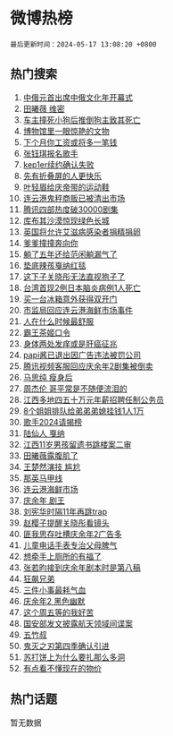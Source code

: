 # 微博热榜

`最后更新时间：2024-05-17 13:08:20 +0800`

## 热门搜索

1. [中俄元首出席中俄文化年开幕式](https://m.weibo.cn/search?containerid=100103type%3D1%26t%3D10%26q%3D%23%E4%B8%AD%E4%BF%84%E5%85%83%E9%A6%96%E5%87%BA%E5%B8%AD%E4%B8%AD%E4%BF%84%E6%96%87%E5%8C%96%E5%B9%B4%E5%BC%80%E5%B9%95%E5%BC%8F%23&stream_entry_id=51&isnewpage=1&extparam=seat%3D1%26pos%3D0%26q%3D%2523%25E4%25B8%25AD%25E4%25BF%2584%25E5%2585%2583%25E9%25A6%2596%25E5%2587%25BA%25E5%25B8%25AD%25E4%25B8%25AD%25E4%25BF%2584%25E6%2596%2587%25E5%258C%2596%25E5%25B9%25B4%25E5%25BC%2580%25E5%25B9%2595%25E5%25BC%258F%2523%26stream_entry_id%3D51%26c_type%3D51%26dgr%3D0%26filter_type%3Drealtimehot%26cate%3D10103%26display_time%3D1715922499%26pre_seqid%3D1715922499345020501172)
1. [田曦薇 维密](https://m.weibo.cn/search?containerid=100103type%3D1%26t%3D10%26q%3D%E7%94%B0%E6%9B%A6%E8%96%87+%E7%BB%B4%E5%AF%86&stream_entry_id=31&isnewpage=1&extparam=seat%3D1%26band_rank%3D1%26pos%3D0%26stream_entry_id%3D31%26lcate%3D5001%26flag%3D2%26q%3D%25E7%2594%25B0%25E6%259B%25A6%25E8%2596%2587%2520%25E7%25BB%25B4%25E5%25AF%2586%26filter_type%3Drealtimehot%26dgr%3D0%26c_type%3D31%26realpos%3D1%26cate%3D5001%26display_time%3D1715922499%26pre_seqid%3D1715922499345020501172)
1. [车主撞死小狗后推倒狗主致其死亡](https://m.weibo.cn/search?containerid=100103type%3D1%26t%3D10%26q%3D%23%E8%BD%A6%E4%B8%BB%E6%92%9E%E6%AD%BB%E5%B0%8F%E7%8B%97%E5%90%8E%E6%8E%A8%E5%80%92%E7%8B%97%E4%B8%BB%E8%87%B4%E5%85%B6%E6%AD%BB%E4%BA%A1%23&stream_entry_id=31&isnewpage=1&extparam=seat%3D1%26band_rank%3D2%26pos%3D1%26stream_entry_id%3D31%26lcate%3D5001%26flag%3D0%26q%3D%2523%25E8%25BD%25A6%25E4%25B8%25BB%25E6%2592%259E%25E6%25AD%25BB%25E5%25B0%258F%25E7%258B%2597%25E5%2590%258E%25E6%258E%25A8%25E5%2580%2592%25E7%258B%2597%25E4%25B8%25BB%25E8%2587%25B4%25E5%2585%25B6%25E6%25AD%25BB%25E4%25BA%25A1%2523%26filter_type%3Drealtimehot%26dgr%3D0%26c_type%3D31%26realpos%3D2%26cate%3D5001%26display_time%3D1715922499%26pre_seqid%3D1715922499345020501172)
1. [博物馆里一眼惊艳的文物](https://m.weibo.cn/search?containerid=100103type%3D1%26t%3D10%26q%3D%23%E5%8D%9A%E7%89%A9%E9%A6%86%E9%87%8C%E4%B8%80%E7%9C%BC%E6%83%8A%E8%89%B3%E7%9A%84%E6%96%87%E7%89%A9%23&stream_entry_id=31&isnewpage=1&extparam=seat%3D1%26band_rank%3D3%26pos%3D2%26stream_entry_id%3D31%26lcate%3D5001%26flag%3D0%26q%3D%2523%25E5%258D%259A%25E7%2589%25A9%25E9%25A6%2586%25E9%2587%258C%25E4%25B8%2580%25E7%259C%25BC%25E6%2583%258A%25E8%2589%25B3%25E7%259A%2584%25E6%2596%2587%25E7%2589%25A9%2523%26filter_type%3Drealtimehot%26dgr%3D0%26c_type%3D31%26realpos%3D3%26cate%3D5001%26display_time%3D1715922499%26pre_seqid%3D1715922499345020501172)
1. [下个月你工资或将多一笔钱](https://m.weibo.cn/search?containerid=100103type%3D1%26t%3D10%26q%3D%23%E4%B8%8B%E4%B8%AA%E6%9C%88%E4%BD%A0%E5%B7%A5%E8%B5%84%E6%88%96%E5%B0%86%E5%A4%9A%E4%B8%80%E7%AC%94%E9%92%B1%23&stream_entry_id=31&isnewpage=1&extparam=seat%3D1%26band_rank%3D4%26pos%3D3%26stream_entry_id%3D31%26lcate%3D5001%26flag%3D2%26q%3D%2523%25E4%25B8%258B%25E4%25B8%25AA%25E6%259C%2588%25E4%25BD%25A0%25E5%25B7%25A5%25E8%25B5%2584%25E6%2588%2596%25E5%25B0%2586%25E5%25A4%259A%25E4%25B8%2580%25E7%25AC%2594%25E9%2592%25B1%2523%26filter_type%3Drealtimehot%26dgr%3D0%26c_type%3D31%26realpos%3D4%26cate%3D5001%26display_time%3D1715922499%26pre_seqid%3D1715922499345020501172)
1. [张钰琪报名歌手](https://m.weibo.cn/search?containerid=100103type%3D1%26t%3D10%26q%3D%23%E5%BC%A0%E9%92%B0%E7%90%AA%E6%8A%A5%E5%90%8D%E6%AD%8C%E6%89%8B%23&stream_entry_id=31&isnewpage=1&extparam=seat%3D1%26band_rank%3D5%26pos%3D4%26stream_entry_id%3D31%26lcate%3D5001%26flag%3D1%26q%3D%2523%25E5%25BC%25A0%25E9%2592%25B0%25E7%2590%25AA%25E6%258A%25A5%25E5%2590%258D%25E6%25AD%258C%25E6%2589%258B%2523%26filter_type%3Drealtimehot%26dgr%3D0%26c_type%3D31%26realpos%3D5%26cate%3D5001%26display_time%3D1715922499%26pre_seqid%3D1715922499345020501172)
1. [kep1er续约确认失败](https://m.weibo.cn/search?containerid=100103type%3D1%26t%3D10%26q%3D%23kep1er%E7%BB%AD%E7%BA%A6%E7%A1%AE%E8%AE%A4%E5%A4%B1%E8%B4%A5%23&stream_entry_id=31&isnewpage=1&extparam=seat%3D1%26band_rank%3D6%26pos%3D5%26stream_entry_id%3D31%26lcate%3D5001%26flag%3D1%26q%3D%2523kep1er%25E7%25BB%25AD%25E7%25BA%25A6%25E7%25A1%25AE%25E8%25AE%25A4%25E5%25A4%25B1%25E8%25B4%25A5%2523%26filter_type%3Drealtimehot%26dgr%3D0%26c_type%3D31%26realpos%3D6%26cate%3D5001%26display_time%3D1715922499%26pre_seqid%3D1715922499345020501172)
1. [先有折叠屏的人更快乐](https://m.weibo.cn/search?containerid=100103type%3D1%26t%3D10%26q%3D%23%E5%85%88%E6%9C%89%E6%8A%98%E5%8F%A0%E5%B1%8F%E7%9A%84%E4%BA%BA%E6%9B%B4%E5%BF%AB%E4%B9%90%23&stream_entry_id=31&isnewpage=1&extparam=seat%3D1%26band_rank%3D7%26pos%3D6%26stream_entry_id%3D31%26is_ad_pos%3D1%26lcate%3D5001%26topic_ad%3D1%26q%3D%2523%25E5%2585%2588%25E6%259C%2589%25E6%258A%2598%25E5%258F%25A0%25E5%25B1%258F%25E7%259A%2584%25E4%25BA%25BA%25E6%259B%25B4%25E5%25BF%25AB%25E4%25B9%2590%2523%26filter_type%3Drealtimehot%26dgr%3D0%26c_type%3D31%26adid%3D236580%26cate%3D5001%26display_time%3D1715922499%26pre_seqid%3D1715922499345020501172)
1. [叶轻眉给庆帝带的运动鞋](https://m.weibo.cn/search?containerid=100103type%3D1%26t%3D10%26q%3D%E5%8F%B6%E8%BD%BB%E7%9C%89%E7%BB%99%E5%BA%86%E5%B8%9D%E5%B8%A6%E7%9A%84%E8%BF%90%E5%8A%A8%E9%9E%8B&stream_entry_id=31&isnewpage=1&extparam=seat%3D1%26band_rank%3D7%26pos%3D7%26stream_entry_id%3D31%26lcate%3D5001%26flag%3D2%26q%3D%25E5%258F%25B6%25E8%25BD%25BB%25E7%259C%2589%25E7%25BB%2599%25E5%25BA%2586%25E5%25B8%259D%25E5%25B8%25A6%25E7%259A%2584%25E8%25BF%2590%25E5%258A%25A8%25E9%259E%258B%26filter_type%3Drealtimehot%26dgr%3D0%26c_type%3D31%26realpos%3D7%26cate%3D5001%26display_time%3D1715922499%26pre_seqid%3D1715922499345020501172)
1. [连云港鬼秤商贩已被清出市场](https://m.weibo.cn/search?containerid=100103type%3D1%26t%3D10%26q%3D%23%E8%BF%9E%E4%BA%91%E6%B8%AF%E9%AC%BC%E7%A7%A4%E5%95%86%E8%B4%A9%E5%B7%B2%E8%A2%AB%E6%B8%85%E5%87%BA%E5%B8%82%E5%9C%BA%23&stream_entry_id=31&isnewpage=1&extparam=seat%3D1%26band_rank%3D8%26pos%3D8%26stream_entry_id%3D31%26lcate%3D5001%26flag%3D0%26q%3D%2523%25E8%25BF%259E%25E4%25BA%2591%25E6%25B8%25AF%25E9%25AC%25BC%25E7%25A7%25A4%25E5%2595%2586%25E8%25B4%25A9%25E5%25B7%25B2%25E8%25A2%25AB%25E6%25B8%2585%25E5%2587%25BA%25E5%25B8%2582%25E5%259C%25BA%2523%26filter_type%3Drealtimehot%26dgr%3D0%26c_type%3D31%26realpos%3D8%26cate%3D5001%26display_time%3D1715922499%26pre_seqid%3D1715922499345020501172)
1. [腾讯四部热度破30000剧集](https://m.weibo.cn/search?containerid=100103type%3D1%26t%3D10%26q%3D%23%E8%85%BE%E8%AE%AF%E5%9B%9B%E9%83%A8%E7%83%AD%E5%BA%A6%E7%A0%B430000%E5%89%A7%E9%9B%86%23&stream_entry_id=31&isnewpage=1&extparam=seat%3D1%26band_rank%3D9%26pos%3D9%26stream_entry_id%3D31%26lcate%3D5001%26flag%3D0%26q%3D%2523%25E8%2585%25BE%25E8%25AE%25AF%25E5%259B%259B%25E9%2583%25A8%25E7%2583%25AD%25E5%25BA%25A6%25E7%25A0%25B430000%25E5%2589%25A7%25E9%259B%2586%2523%26filter_type%3Drealtimehot%26dgr%3D0%26c_type%3D31%26realpos%3D9%26cate%3D5001%26display_time%3D1715922499%26pre_seqid%3D1715922499345020501172)
1. [库布其沙漠惊现绿色长城](https://m.weibo.cn/search?containerid=100103type%3D1%26t%3D10%26q%3D%23%E5%BA%93%E5%B8%83%E5%85%B6%E6%B2%99%E6%BC%A0%E6%83%8A%E7%8E%B0%E7%BB%BF%E8%89%B2%E9%95%BF%E5%9F%8E%23&stream_entry_id=31&isnewpage=1&extparam=seat%3D1%26band_rank%3D10%26pos%3D10%26stream_entry_id%3D31%26lcate%3D5001%26flag%3D32768%26q%3D%2523%25E5%25BA%2593%25E5%25B8%2583%25E5%2585%25B6%25E6%25B2%2599%25E6%25BC%25A0%25E6%2583%258A%25E7%258E%25B0%25E7%25BB%25BF%25E8%2589%25B2%25E9%2595%25BF%25E5%259F%258E%2523%26filter_type%3Drealtimehot%26dgr%3D0%26c_type%3D31%26realpos%3D10%26cate%3D5001%26display_time%3D1715922499%26pre_seqid%3D1715922499345020501172)
1. [英国将允许艾滋病感染者捐精捐卵](https://m.weibo.cn/search?containerid=100103type%3D1%26t%3D10%26q%3D%23%E8%8B%B1%E5%9B%BD%E5%B0%86%E5%85%81%E8%AE%B8%E8%89%BE%E6%BB%8B%E7%97%85%E6%84%9F%E6%9F%93%E8%80%85%E6%8D%90%E7%B2%BE%E6%8D%90%E5%8D%B5%23&stream_entry_id=31&isnewpage=1&extparam=seat%3D1%26band_rank%3D11%26pos%3D11%26stream_entry_id%3D31%26lcate%3D5001%26flag%3D2%26q%3D%2523%25E8%258B%25B1%25E5%259B%25BD%25E5%25B0%2586%25E5%2585%2581%25E8%25AE%25B8%25E8%2589%25BE%25E6%25BB%258B%25E7%2597%2585%25E6%2584%259F%25E6%259F%2593%25E8%2580%2585%25E6%258D%2590%25E7%25B2%25BE%25E6%258D%2590%25E5%258D%25B5%2523%26filter_type%3Drealtimehot%26dgr%3D0%26c_type%3D31%26realpos%3D11%26cate%3D5001%26display_time%3D1715922499%26pre_seqid%3D1715922499345020501172)
1. [爹爹撞撞奔向你](https://m.weibo.cn/search?containerid=100103type%3D1%26t%3D10%26q%3D%E7%88%B9%E7%88%B9%E6%92%9E%E6%92%9E%E5%A5%94%E5%90%91%E4%BD%A0&stream_entry_id=31&isnewpage=1&extparam=seat%3D1%26band_rank%3D12%26pos%3D12%26stream_entry_id%3D31%26lcate%3D5001%26flag%3D0%26q%3D%25E7%2588%25B9%25E7%2588%25B9%25E6%2592%259E%25E6%2592%259E%25E5%25A5%2594%25E5%2590%2591%25E4%25BD%25A0%26filter_type%3Drealtimehot%26dgr%3D0%26c_type%3D31%26realpos%3D12%26cate%3D5001%26display_time%3D1715922499%26pre_seqid%3D1715922499345020501172)
1. [躺了五年还给范闲躺漏气了](https://m.weibo.cn/search?containerid=100103type%3D1%26t%3D10%26q%3D%E8%BA%BA%E4%BA%86%E4%BA%94%E5%B9%B4%E8%BF%98%E7%BB%99%E8%8C%83%E9%97%B2%E8%BA%BA%E6%BC%8F%E6%B0%94%E4%BA%86&stream_entry_id=31&isnewpage=1&extparam=seat%3D1%26band_rank%3D13%26pos%3D13%26stream_entry_id%3D31%26lcate%3D5001%26flag%3D1%26q%3D%25E8%25BA%25BA%25E4%25BA%2586%25E4%25BA%2594%25E5%25B9%25B4%25E8%25BF%2598%25E7%25BB%2599%25E8%258C%2583%25E9%2597%25B2%25E8%25BA%25BA%25E6%25BC%258F%25E6%25B0%2594%25E4%25BA%2586%26filter_type%3Drealtimehot%26dgr%3D0%26c_type%3D31%26realpos%3D13%26cate%3D5001%26display_time%3D1715922499%26pre_seqid%3D1715922499345020501172)
1. [垫底辣孩戛纳红毯](https://m.weibo.cn/search?containerid=100103type%3D1%26t%3D10%26q%3D%23%E5%9E%AB%E5%BA%95%E8%BE%A3%E5%AD%A9%E6%88%9B%E7%BA%B3%E7%BA%A2%E6%AF%AF%23&stream_entry_id=31&isnewpage=1&extparam=seat%3D1%26band_rank%3D14%26pos%3D14%26stream_entry_id%3D31%26lcate%3D5001%26flag%3D0%26q%3D%2523%25E5%259E%25AB%25E5%25BA%2595%25E8%25BE%25A3%25E5%25AD%25A9%25E6%2588%259B%25E7%25BA%25B3%25E7%25BA%25A2%25E6%25AF%25AF%2523%26filter_type%3Drealtimehot%26dgr%3D0%26c_type%3D31%26realpos%3D14%26cate%3D5001%26display_time%3D1715922499%26pre_seqid%3D1715922499345020501172)
1. [这下子关晓彤无法直视狍子了](https://m.weibo.cn/search?containerid=100103type%3D1%26t%3D10%26q%3D%23%E8%BF%99%E4%B8%8B%E5%AD%90%E5%85%B3%E6%99%93%E5%BD%A4%E6%97%A0%E6%B3%95%E7%9B%B4%E8%A7%86%E7%8B%8D%E5%AD%90%E4%BA%86%23&stream_entry_id=31&isnewpage=1&extparam=seat%3D1%26band_rank%3D15%26pos%3D15%26stream_entry_id%3D31%26lcate%3D5001%26flag%3D1%26q%3D%2523%25E8%25BF%2599%25E4%25B8%258B%25E5%25AD%2590%25E5%2585%25B3%25E6%2599%2593%25E5%25BD%25A4%25E6%2597%25A0%25E6%25B3%2595%25E7%259B%25B4%25E8%25A7%2586%25E7%258B%258D%25E5%25AD%2590%25E4%25BA%2586%2523%26filter_type%3Drealtimehot%26dgr%3D0%26c_type%3D31%26realpos%3D15%26cate%3D5001%26display_time%3D1715922499%26pre_seqid%3D1715922499345020501172)
1. [台湾首现2例日本脑炎病例1人死亡](https://m.weibo.cn/search?containerid=100103type%3D1%26t%3D10%26q%3D%23%E5%8F%B0%E6%B9%BE%E9%A6%96%E7%8E%B02%E4%BE%8B%E6%97%A5%E6%9C%AC%E8%84%91%E7%82%8E%E7%97%85%E4%BE%8B1%E4%BA%BA%E6%AD%BB%E4%BA%A1%23&stream_entry_id=31&isnewpage=1&extparam=seat%3D1%26band_rank%3D16%26pos%3D16%26stream_entry_id%3D31%26lcate%3D5001%26flag%3D2%26q%3D%2523%25E5%258F%25B0%25E6%25B9%25BE%25E9%25A6%2596%25E7%258E%25B02%25E4%25BE%258B%25E6%2597%25A5%25E6%259C%25AC%25E8%2584%2591%25E7%2582%258E%25E7%2597%2585%25E4%25BE%258B1%25E4%25BA%25BA%25E6%25AD%25BB%25E4%25BA%25A1%2523%26filter_type%3Drealtimehot%26dgr%3D0%26c_type%3D31%26realpos%3D16%26cate%3D5001%26display_time%3D1715922499%26pre_seqid%3D1715922499345020501172)
1. [买一台冰箱意外获得双开门](https://m.weibo.cn/search?containerid=100103type%3D1%26t%3D10%26q%3D%23%E4%B9%B0%E4%B8%80%E5%8F%B0%E5%86%B0%E7%AE%B1%E6%84%8F%E5%A4%96%E8%8E%B7%E5%BE%97%E5%8F%8C%E5%BC%80%E9%97%A8%23&stream_entry_id=31&isnewpage=1&extparam=seat%3D1%26band_rank%3D17%26pos%3D17%26stream_entry_id%3D31%26lcate%3D5001%26flag%3D1%26q%3D%2523%25E4%25B9%25B0%25E4%25B8%2580%25E5%258F%25B0%25E5%2586%25B0%25E7%25AE%25B1%25E6%2584%258F%25E5%25A4%2596%25E8%258E%25B7%25E5%25BE%2597%25E5%258F%258C%25E5%25BC%2580%25E9%2597%25A8%2523%26filter_type%3Drealtimehot%26dgr%3D0%26c_type%3D31%26realpos%3D17%26cate%3D5001%26display_time%3D1715922499%26pre_seqid%3D1715922499345020501172)
1. [市监局回应连云港海鲜市场事件](https://m.weibo.cn/search?containerid=100103type%3D1%26t%3D10%26q%3D%23%E5%B8%82%E7%9B%91%E5%B1%80%E5%9B%9E%E5%BA%94%E8%BF%9E%E4%BA%91%E6%B8%AF%E6%B5%B7%E9%B2%9C%E5%B8%82%E5%9C%BA%E4%BA%8B%E4%BB%B6%23&stream_entry_id=31&isnewpage=1&extparam=seat%3D1%26band_rank%3D18%26pos%3D18%26stream_entry_id%3D31%26lcate%3D5001%26flag%3D0%26q%3D%2523%25E5%25B8%2582%25E7%259B%2591%25E5%25B1%2580%25E5%259B%259E%25E5%25BA%2594%25E8%25BF%259E%25E4%25BA%2591%25E6%25B8%25AF%25E6%25B5%25B7%25E9%25B2%259C%25E5%25B8%2582%25E5%259C%25BA%25E4%25BA%258B%25E4%25BB%25B6%2523%26filter_type%3Drealtimehot%26dgr%3D0%26c_type%3D31%26realpos%3D18%26cate%3D5001%26display_time%3D1715922499%26pre_seqid%3D1715922499345020501172)
1. [人在什么时候最舒服](https://m.weibo.cn/search?containerid=100103type%3D1%26t%3D10%26q%3D%E4%BA%BA%E5%9C%A8%E4%BB%80%E4%B9%88%E6%97%B6%E5%80%99%E6%9C%80%E8%88%92%E6%9C%8D&stream_entry_id=31&isnewpage=1&extparam=seat%3D1%26band_rank%3D19%26pos%3D19%26stream_entry_id%3D31%26lcate%3D5001%26flag%3D0%26q%3D%25E4%25BA%25BA%25E5%259C%25A8%25E4%25BB%2580%25E4%25B9%2588%25E6%2597%25B6%25E5%2580%2599%25E6%259C%2580%25E8%2588%2592%25E6%259C%258D%26filter_type%3Drealtimehot%26dgr%3D0%26c_type%3D31%26realpos%3D19%26cate%3D5001%26display_time%3D1715922499%26pre_seqid%3D1715922499345020501172)
1. [霸王茶姬口令](https://m.weibo.cn/search?containerid=100103type%3D1%26t%3D10%26q%3D%E9%9C%B8%E7%8E%8B%E8%8C%B6%E5%A7%AC%E5%8F%A3%E4%BB%A4&stream_entry_id=31&isnewpage=1&extparam=seat%3D1%26band_rank%3D20%26pos%3D20%26stream_entry_id%3D31%26lcate%3D5001%26flag%3D0%26q%3D%25E9%259C%25B8%25E7%258E%258B%25E8%258C%25B6%25E5%25A7%25AC%25E5%258F%25A3%25E4%25BB%25A4%26filter_type%3Drealtimehot%26dgr%3D0%26c_type%3D31%26realpos%3D20%26cate%3D5001%26display_time%3D1715922499%26pre_seqid%3D1715922499345020501172)
1. [身体两处发痒或是肝癌征兆](https://m.weibo.cn/search?containerid=100103type%3D1%26t%3D10%26q%3D%23%E8%BA%AB%E4%BD%93%E4%B8%A4%E5%A4%84%E5%8F%91%E7%97%92%E6%88%96%E6%98%AF%E8%82%9D%E7%99%8C%E5%BE%81%E5%85%86%23&stream_entry_id=31&isnewpage=1&extparam=seat%3D1%26band_rank%3D21%26pos%3D21%26stream_entry_id%3D31%26lcate%3D5001%26flag%3D1%26q%3D%2523%25E8%25BA%25AB%25E4%25BD%2593%25E4%25B8%25A4%25E5%25A4%2584%25E5%258F%2591%25E7%2597%2592%25E6%2588%2596%25E6%2598%25AF%25E8%2582%259D%25E7%2599%258C%25E5%25BE%2581%25E5%2585%2586%2523%26filter_type%3Drealtimehot%26dgr%3D0%26c_type%3D31%26realpos%3D21%26cate%3D5001%26display_time%3D1715922499%26pre_seqid%3D1715922499345020501172)
1. [papi酱已退出因广告违法被罚公司](https://m.weibo.cn/search?containerid=100103type%3D1%26t%3D10%26q%3D%23papi%E9%85%B1%E5%B7%B2%E9%80%80%E5%87%BA%E5%9B%A0%E5%B9%BF%E5%91%8A%E8%BF%9D%E6%B3%95%E8%A2%AB%E7%BD%9A%E5%85%AC%E5%8F%B8%23&stream_entry_id=31&isnewpage=1&extparam=seat%3D1%26band_rank%3D22%26pos%3D22%26stream_entry_id%3D31%26lcate%3D5001%26flag%3D1%26q%3D%2523papi%25E9%2585%25B1%25E5%25B7%25B2%25E9%2580%2580%25E5%2587%25BA%25E5%259B%25A0%25E5%25B9%25BF%25E5%2591%258A%25E8%25BF%259D%25E6%25B3%2595%25E8%25A2%25AB%25E7%25BD%259A%25E5%2585%25AC%25E5%258F%25B8%2523%26filter_type%3Drealtimehot%26dgr%3D0%26c_type%3D31%26realpos%3D22%26cate%3D5001%26display_time%3D1715922499%26pre_seqid%3D1715922499345020501172)
1. [腾讯视频客服回应庆余年2剧集被倒卖](https://m.weibo.cn/search?containerid=100103type%3D1%26t%3D10%26q%3D%23%E8%85%BE%E8%AE%AF%E8%A7%86%E9%A2%91%E5%AE%A2%E6%9C%8D%E5%9B%9E%E5%BA%94%E5%BA%86%E4%BD%99%E5%B9%B42%E5%89%A7%E9%9B%86%E8%A2%AB%E5%80%92%E5%8D%96%23&stream_entry_id=31&isnewpage=1&extparam=seat%3D1%26band_rank%3D23%26pos%3D23%26stream_entry_id%3D31%26lcate%3D5001%26flag%3D1%26q%3D%2523%25E8%2585%25BE%25E8%25AE%25AF%25E8%25A7%2586%25E9%25A2%2591%25E5%25AE%25A2%25E6%259C%258D%25E5%259B%259E%25E5%25BA%2594%25E5%25BA%2586%25E4%25BD%2599%25E5%25B9%25B42%25E5%2589%25A7%25E9%259B%2586%25E8%25A2%25AB%25E5%2580%2592%25E5%258D%2596%2523%26filter_type%3Drealtimehot%26dgr%3D0%26c_type%3D31%26realpos%3D23%26cate%3D5001%26display_time%3D1715922499%26pre_seqid%3D1715922499345020501172)
1. [马思纯 瘦身后](https://m.weibo.cn/search?containerid=100103type%3D1%26t%3D10%26q%3D%E9%A9%AC%E6%80%9D%E7%BA%AF+%E7%98%A6%E8%BA%AB%E5%90%8E&stream_entry_id=31&isnewpage=1&extparam=seat%3D1%26band_rank%3D24%26pos%3D24%26stream_entry_id%3D31%26lcate%3D5001%26flag%3D1%26q%3D%25E9%25A9%25AC%25E6%2580%259D%25E7%25BA%25AF%2520%25E7%2598%25A6%25E8%25BA%25AB%25E5%2590%258E%26filter_type%3Drealtimehot%26dgr%3D0%26c_type%3D31%26realpos%3D24%26cate%3D5001%26display_time%3D1715922499%26pre_seqid%3D1715922499345020501172)
1. [周杰伦 哥平常是不随便流泪的](https://m.weibo.cn/search?containerid=100103type%3D1%26t%3D10%26q%3D%E5%91%A8%E6%9D%B0%E4%BC%A6+%E5%93%A5%E5%B9%B3%E5%B8%B8%E6%98%AF%E4%B8%8D%E9%9A%8F%E4%BE%BF%E6%B5%81%E6%B3%AA%E7%9A%84&stream_entry_id=31&isnewpage=1&extparam=seat%3D1%26band_rank%3D25%26pos%3D25%26stream_entry_id%3D31%26lcate%3D5001%26flag%3D0%26q%3D%25E5%2591%25A8%25E6%259D%25B0%25E4%25BC%25A6%2520%25E5%2593%25A5%25E5%25B9%25B3%25E5%25B8%25B8%25E6%2598%25AF%25E4%25B8%258D%25E9%259A%258F%25E4%25BE%25BF%25E6%25B5%2581%25E6%25B3%25AA%25E7%259A%2584%26filter_type%3Drealtimehot%26dgr%3D0%26c_type%3D31%26realpos%3D25%26cate%3D5001%26display_time%3D1715922499%26pre_seqid%3D1715922499345020501172)
1. [江西多地四五十万元年薪招聘任制公务员](https://m.weibo.cn/search?containerid=100103type%3D1%26t%3D10%26q%3D%23%E6%B1%9F%E8%A5%BF%E5%A4%9A%E5%9C%B0%E5%9B%9B%E4%BA%94%E5%8D%81%E4%B8%87%E5%85%83%E5%B9%B4%E8%96%AA%E6%8B%9B%E8%81%98%E4%BB%BB%E5%88%B6%E5%85%AC%E5%8A%A1%E5%91%98%23&stream_entry_id=31&isnewpage=1&extparam=seat%3D1%26band_rank%3D26%26pos%3D26%26stream_entry_id%3D31%26lcate%3D5001%26flag%3D1%26q%3D%2523%25E6%25B1%259F%25E8%25A5%25BF%25E5%25A4%259A%25E5%259C%25B0%25E5%259B%259B%25E4%25BA%2594%25E5%258D%2581%25E4%25B8%2587%25E5%2585%2583%25E5%25B9%25B4%25E8%2596%25AA%25E6%258B%259B%25E8%2581%2598%25E4%25BB%25BB%25E5%2588%25B6%25E5%2585%25AC%25E5%258A%25A1%25E5%2591%2598%2523%26filter_type%3Drealtimehot%26dgr%3D0%26c_type%3D31%26realpos%3D26%26cate%3D5001%26display_time%3D1715922499%26pre_seqid%3D1715922499345020501172)
1. [8个姐姐排队给弟弟弟媳挂钱1人1万](https://m.weibo.cn/search?containerid=100103type%3D1%26t%3D10%26q%3D%238%E4%B8%AA%E5%A7%90%E5%A7%90%E6%8E%92%E9%98%9F%E7%BB%99%E5%BC%9F%E5%BC%9F%E5%BC%9F%E5%AA%B3%E6%8C%82%E9%92%B11%E4%BA%BA1%E4%B8%87%23&stream_entry_id=31&isnewpage=1&extparam=seat%3D1%26band_rank%3D27%26pos%3D27%26stream_entry_id%3D31%26lcate%3D5001%26flag%3D1%26q%3D%25238%25E4%25B8%25AA%25E5%25A7%2590%25E5%25A7%2590%25E6%258E%2592%25E9%2598%259F%25E7%25BB%2599%25E5%25BC%259F%25E5%25BC%259F%25E5%25BC%259F%25E5%25AA%25B3%25E6%258C%2582%25E9%2592%25B11%25E4%25BA%25BA1%25E4%25B8%2587%2523%26filter_type%3Drealtimehot%26dgr%3D0%26c_type%3D31%26realpos%3D27%26cate%3D5001%26display_time%3D1715922499%26pre_seqid%3D1715922499345020501172)
1. [歌手2024请揭榜](https://m.weibo.cn/search?containerid=100103type%3D1%26t%3D10%26q%3D%E6%AD%8C%E6%89%8B2024%E8%AF%B7%E6%8F%AD%E6%A6%9C&stream_entry_id=31&isnewpage=1&extparam=seat%3D1%26band_rank%3D28%26pos%3D28%26stream_entry_id%3D31%26lcate%3D5001%26flag%3D1%26q%3D%25E6%25AD%258C%25E6%2589%258B2024%25E8%25AF%25B7%25E6%258F%25AD%25E6%25A6%259C%26filter_type%3Drealtimehot%26dgr%3D0%26c_type%3D31%26realpos%3D28%26cate%3D5001%26display_time%3D1715922499%26pre_seqid%3D1715922499345020501172)
1. [陆仙人 戛纳](https://m.weibo.cn/search?containerid=100103type%3D1%26t%3D10%26q%3D%E9%99%86%E4%BB%99%E4%BA%BA+%E6%88%9B%E7%BA%B3&stream_entry_id=31&isnewpage=1&extparam=seat%3D1%26band_rank%3D29%26pos%3D29%26stream_entry_id%3D31%26lcate%3D5001%26flag%3D0%26q%3D%25E9%2599%2586%25E4%25BB%2599%25E4%25BA%25BA%2520%25E6%2588%259B%25E7%25BA%25B3%26filter_type%3Drealtimehot%26dgr%3D0%26c_type%3D31%26realpos%3D29%26cate%3D5001%26display_time%3D1715922499%26pre_seqid%3D1715922499345020501172)
1. [江西11岁男孩留遗书跳楼案二审](https://m.weibo.cn/search?containerid=100103type%3D1%26t%3D10%26q%3D%23%E6%B1%9F%E8%A5%BF11%E5%B2%81%E7%94%B7%E5%AD%A9%E7%95%99%E9%81%97%E4%B9%A6%E8%B7%B3%E6%A5%BC%E6%A1%88%E4%BA%8C%E5%AE%A1%23&stream_entry_id=31&isnewpage=1&extparam=seat%3D1%26band_rank%3D30%26pos%3D30%26stream_entry_id%3D31%26lcate%3D5001%26flag%3D0%26q%3D%2523%25E6%25B1%259F%25E8%25A5%25BF11%25E5%25B2%2581%25E7%2594%25B7%25E5%25AD%25A9%25E7%2595%2599%25E9%2581%2597%25E4%25B9%25A6%25E8%25B7%25B3%25E6%25A5%25BC%25E6%25A1%2588%25E4%25BA%258C%25E5%25AE%25A1%2523%26filter_type%3Drealtimehot%26dgr%3D0%26c_type%3D31%26realpos%3D30%26cate%3D5001%26display_time%3D1715922499%26pre_seqid%3D1715922499345020501172)
1. [田曦薇露腹肌了](https://m.weibo.cn/search?containerid=100103type%3D1%26t%3D10%26q%3D%23%E7%94%B0%E6%9B%A6%E8%96%87%E9%9C%B2%E8%85%B9%E8%82%8C%E4%BA%86%23&stream_entry_id=31&isnewpage=1&extparam=seat%3D1%26band_rank%3D31%26pos%3D31%26stream_entry_id%3D31%26lcate%3D5001%26flag%3D0%26q%3D%2523%25E7%2594%25B0%25E6%259B%25A6%25E8%2596%2587%25E9%259C%25B2%25E8%2585%25B9%25E8%2582%258C%25E4%25BA%2586%2523%26filter_type%3Drealtimehot%26dgr%3D0%26c_type%3D31%26adid%3D236411%26realpos%3D31%26cate%3D5001%26display_time%3D1715922499%26pre_seqid%3D1715922499345020501172)
1. [王楚然演技 尴尬](https://m.weibo.cn/search?containerid=100103type%3D1%26t%3D10%26q%3D%E7%8E%8B%E6%A5%9A%E7%84%B6%E6%BC%94%E6%8A%80+%E5%B0%B4%E5%B0%AC&stream_entry_id=31&isnewpage=1&extparam=seat%3D1%26band_rank%3D32%26pos%3D32%26stream_entry_id%3D31%26lcate%3D5001%26flag%3D0%26q%3D%25E7%258E%258B%25E6%25A5%259A%25E7%2584%25B6%25E6%25BC%2594%25E6%258A%2580%2520%25E5%25B0%25B4%25E5%25B0%25AC%26filter_type%3Drealtimehot%26dgr%3D0%26c_type%3D31%26realpos%3D32%26cate%3D5001%26display_time%3D1715922499%26pre_seqid%3D1715922499345020501172)
1. [那英马甲线](https://m.weibo.cn/search?containerid=100103type%3D1%26t%3D10%26q%3D%E9%82%A3%E8%8B%B1%E9%A9%AC%E7%94%B2%E7%BA%BF&stream_entry_id=31&isnewpage=1&extparam=seat%3D1%26band_rank%3D33%26pos%3D33%26stream_entry_id%3D31%26lcate%3D5001%26flag%3D1%26q%3D%25E9%2582%25A3%25E8%258B%25B1%25E9%25A9%25AC%25E7%2594%25B2%25E7%25BA%25BF%26filter_type%3Drealtimehot%26dgr%3D0%26c_type%3D31%26realpos%3D33%26cate%3D5001%26display_time%3D1715922499%26pre_seqid%3D1715922499345020501172)
1. [连云港海鲜市场](https://m.weibo.cn/search?containerid=100103type%3D1%26t%3D10%26q%3D%23%E8%BF%9E%E4%BA%91%E6%B8%AF%E6%B5%B7%E9%B2%9C%E5%B8%82%E5%9C%BA%23&stream_entry_id=31&isnewpage=1&extparam=seat%3D1%26band_rank%3D34%26pos%3D34%26stream_entry_id%3D31%26lcate%3D5001%26flag%3D0%26q%3D%2523%25E8%25BF%259E%25E4%25BA%2591%25E6%25B8%25AF%25E6%25B5%25B7%25E9%25B2%259C%25E5%25B8%2582%25E5%259C%25BA%2523%26filter_type%3Drealtimehot%26dgr%3D0%26c_type%3D31%26realpos%3D34%26cate%3D5001%26display_time%3D1715922499%26pre_seqid%3D1715922499345020501172)
1. [庆余年 剧王](https://m.weibo.cn/search?containerid=100103type%3D1%26t%3D10%26q%3D%E5%BA%86%E4%BD%99%E5%B9%B4+%E5%89%A7%E7%8E%8B&stream_entry_id=31&isnewpage=1&extparam=seat%3D1%26band_rank%3D35%26pos%3D35%26stream_entry_id%3D31%26lcate%3D5001%26flag%3D0%26q%3D%25E5%25BA%2586%25E4%25BD%2599%25E5%25B9%25B4%2520%25E5%2589%25A7%25E7%258E%258B%26filter_type%3Drealtimehot%26dgr%3D0%26c_type%3D31%26realpos%3D35%26cate%3D5001%26display_time%3D1715922499%26pre_seqid%3D1715922499345020501172)
1. [刘宪华时隔11年再跳trap](https://m.weibo.cn/search?containerid=100103type%3D1%26t%3D10%26q%3D%23%E5%88%98%E5%AE%AA%E5%8D%8E%E6%97%B6%E9%9A%9411%E5%B9%B4%E5%86%8D%E8%B7%B3trap%23&stream_entry_id=31&isnewpage=1&extparam=seat%3D1%26band_rank%3D36%26pos%3D36%26stream_entry_id%3D31%26lcate%3D5001%26flag%3D1%26q%3D%2523%25E5%2588%2598%25E5%25AE%25AA%25E5%258D%258E%25E6%2597%25B6%25E9%259A%259411%25E5%25B9%25B4%25E5%2586%258D%25E8%25B7%25B3trap%2523%26filter_type%3Drealtimehot%26dgr%3D0%26c_type%3D31%26realpos%3D36%26cate%3D5001%26display_time%3D1715922499%26pre_seqid%3D1715922499345020501172)
1. [赵樱子提醒关晓彤看镜头](https://m.weibo.cn/search?containerid=100103type%3D1%26t%3D10%26q%3D%23%E8%B5%B5%E6%A8%B1%E5%AD%90%E6%8F%90%E9%86%92%E5%85%B3%E6%99%93%E5%BD%A4%E7%9C%8B%E9%95%9C%E5%A4%B4%23&stream_entry_id=31&isnewpage=1&extparam=seat%3D1%26band_rank%3D37%26pos%3D37%26stream_entry_id%3D31%26lcate%3D5001%26flag%3D0%26q%3D%2523%25E8%25B5%25B5%25E6%25A8%25B1%25E5%25AD%2590%25E6%258F%2590%25E9%2586%2592%25E5%2585%25B3%25E6%2599%2593%25E5%25BD%25A4%25E7%259C%258B%25E9%2595%259C%25E5%25A4%25B4%2523%26filter_type%3Drealtimehot%26dgr%3D0%26c_type%3D31%26realpos%3D37%26cate%3D5001%26display_time%3D1715922499%26pre_seqid%3D1715922499345020501172)
1. [匪我思存吐槽庆余年2广告多](https://m.weibo.cn/search?containerid=100103type%3D1%26t%3D10%26q%3D%23%E5%8C%AA%E6%88%91%E6%80%9D%E5%AD%98%E5%90%90%E6%A7%BD%E5%BA%86%E4%BD%99%E5%B9%B42%E5%B9%BF%E5%91%8A%E5%A4%9A%23&stream_entry_id=31&isnewpage=1&extparam=seat%3D1%26band_rank%3D38%26pos%3D38%26stream_entry_id%3D31%26lcate%3D5001%26flag%3D0%26q%3D%2523%25E5%258C%25AA%25E6%2588%2591%25E6%2580%259D%25E5%25AD%2598%25E5%2590%2590%25E6%25A7%25BD%25E5%25BA%2586%25E4%25BD%2599%25E5%25B9%25B42%25E5%25B9%25BF%25E5%2591%258A%25E5%25A4%259A%2523%26filter_type%3Drealtimehot%26dgr%3D0%26c_type%3D31%26realpos%3D38%26cate%3D5001%26display_time%3D1715922499%26pre_seqid%3D1715922499345020501172)
1. [儿童电话手表专治父母脾气](https://m.weibo.cn/search?containerid=100103type%3D1%26t%3D10%26q%3D%23%E5%84%BF%E7%AB%A5%E7%94%B5%E8%AF%9D%E6%89%8B%E8%A1%A8%E4%B8%93%E6%B2%BB%E7%88%B6%E6%AF%8D%E8%84%BE%E6%B0%94%23&stream_entry_id=31&isnewpage=1&extparam=seat%3D1%26band_rank%3D39%26pos%3D39%26stream_entry_id%3D31%26lcate%3D5001%26flag%3D1%26q%3D%2523%25E5%2584%25BF%25E7%25AB%25A5%25E7%2594%25B5%25E8%25AF%259D%25E6%2589%258B%25E8%25A1%25A8%25E4%25B8%2593%25E6%25B2%25BB%25E7%2588%25B6%25E6%25AF%258D%25E8%2584%25BE%25E6%25B0%2594%2523%26filter_type%3Drealtimehot%26dgr%3D0%26c_type%3D31%26realpos%3D39%26cate%3D5001%26display_time%3D1715922499%26pre_seqid%3D1715922499345020501172)
1. [想牵手上厕所的有福了](https://m.weibo.cn/search?containerid=100103type%3D1%26t%3D10%26q%3D%23%E6%83%B3%E7%89%B5%E6%89%8B%E4%B8%8A%E5%8E%95%E6%89%80%E7%9A%84%E6%9C%89%E7%A6%8F%E4%BA%86%23&stream_entry_id=31&isnewpage=1&extparam=seat%3D1%26band_rank%3D40%26pos%3D40%26stream_entry_id%3D31%26lcate%3D5001%26flag%3D1%26q%3D%2523%25E6%2583%25B3%25E7%2589%25B5%25E6%2589%258B%25E4%25B8%258A%25E5%258E%2595%25E6%2589%2580%25E7%259A%2584%25E6%259C%2589%25E7%25A6%258F%25E4%25BA%2586%2523%26filter_type%3Drealtimehot%26dgr%3D0%26c_type%3D31%26realpos%3D40%26cate%3D5001%26display_time%3D1715922499%26pre_seqid%3D1715922499345020501172)
1. [张若昀接到庆余年剧本时是第八稿](https://m.weibo.cn/search?containerid=100103type%3D1%26t%3D10%26q%3D%23%E5%BC%A0%E8%8B%A5%E6%98%80%E6%8E%A5%E5%88%B0%E5%BA%86%E4%BD%99%E5%B9%B4%E5%89%A7%E6%9C%AC%E6%97%B6%E6%98%AF%E7%AC%AC%E5%85%AB%E7%A8%BF%23&stream_entry_id=31&isnewpage=1&extparam=seat%3D1%26band_rank%3D41%26pos%3D41%26stream_entry_id%3D31%26lcate%3D5001%26flag%3D1%26q%3D%2523%25E5%25BC%25A0%25E8%258B%25A5%25E6%2598%2580%25E6%258E%25A5%25E5%2588%25B0%25E5%25BA%2586%25E4%25BD%2599%25E5%25B9%25B4%25E5%2589%25A7%25E6%259C%25AC%25E6%2597%25B6%25E6%2598%25AF%25E7%25AC%25AC%25E5%2585%25AB%25E7%25A8%25BF%2523%26filter_type%3Drealtimehot%26dgr%3D0%26c_type%3D31%26realpos%3D41%26cate%3D5001%26display_time%3D1715922499%26pre_seqid%3D1715922499345020501172)
1. [狂飙兄弟](https://m.weibo.cn/search?containerid=100103type%3D1%26t%3D10%26q%3D%23%E7%8B%82%E9%A3%99%E5%85%84%E5%BC%9F%23&stream_entry_id=31&isnewpage=1&extparam=seat%3D1%26band_rank%3D42%26pos%3D42%26stream_entry_id%3D31%26lcate%3D5001%26flag%3D0%26q%3D%2523%25E7%258B%2582%25E9%25A3%2599%25E5%2585%2584%25E5%25BC%259F%2523%26filter_type%3Drealtimehot%26dgr%3D0%26c_type%3D31%26realpos%3D42%26cate%3D5001%26display_time%3D1715922499%26pre_seqid%3D1715922499345020501172)
1. [三件小事最耗气血](https://m.weibo.cn/search?containerid=100103type%3D1%26t%3D10%26q%3D%23%E4%B8%89%E4%BB%B6%E5%B0%8F%E4%BA%8B%E6%9C%80%E8%80%97%E6%B0%94%E8%A1%80%23&stream_entry_id=31&isnewpage=1&extparam=seat%3D1%26band_rank%3D43%26pos%3D43%26stream_entry_id%3D31%26lcate%3D5001%26flag%3D1%26q%3D%2523%25E4%25B8%2589%25E4%25BB%25B6%25E5%25B0%258F%25E4%25BA%258B%25E6%259C%2580%25E8%2580%2597%25E6%25B0%2594%25E8%25A1%2580%2523%26filter_type%3Drealtimehot%26dgr%3D0%26c_type%3D31%26realpos%3D43%26cate%3D5001%26display_time%3D1715922499%26pre_seqid%3D1715922499345020501172)
1. [庆余年2 黑色幽默](https://m.weibo.cn/search?containerid=100103type%3D1%26t%3D10%26q%3D%E5%BA%86%E4%BD%99%E5%B9%B42+%E9%BB%91%E8%89%B2%E5%B9%BD%E9%BB%98&stream_entry_id=31&isnewpage=1&extparam=seat%3D1%26band_rank%3D44%26pos%3D44%26stream_entry_id%3D31%26lcate%3D5001%26flag%3D0%26q%3D%25E5%25BA%2586%25E4%25BD%2599%25E5%25B9%25B42%2520%25E9%25BB%2591%25E8%2589%25B2%25E5%25B9%25BD%25E9%25BB%2598%26filter_type%3Drealtimehot%26dgr%3D0%26c_type%3D31%26realpos%3D44%26cate%3D5001%26display_time%3D1715922499%26pre_seqid%3D1715922499345020501172)
1. [这个周五等的我好苦](https://m.weibo.cn/search?containerid=100103type%3D1%26t%3D10%26q%3D%23%E8%BF%99%E4%B8%AA%E5%91%A8%E4%BA%94%E7%AD%89%E7%9A%84%E6%88%91%E5%A5%BD%E8%8B%A6%23&stream_entry_id=31&isnewpage=1&extparam=seat%3D1%26band_rank%3D45%26pos%3D45%26stream_entry_id%3D31%26lcate%3D5001%26flag%3D0%26q%3D%2523%25E8%25BF%2599%25E4%25B8%25AA%25E5%2591%25A8%25E4%25BA%2594%25E7%25AD%2589%25E7%259A%2584%25E6%2588%2591%25E5%25A5%25BD%25E8%258B%25A6%2523%26filter_type%3Drealtimehot%26dgr%3D0%26c_type%3D31%26realpos%3D45%26cate%3D5001%26display_time%3D1715922499%26pre_seqid%3D1715922499345020501172)
1. [国安部发文披露航天领域间谍案](https://m.weibo.cn/search?containerid=100103type%3D1%26t%3D10%26q%3D%23%E5%9B%BD%E5%AE%89%E9%83%A8%E5%8F%91%E6%96%87%E6%8A%AB%E9%9C%B2%E8%88%AA%E5%A4%A9%E9%A2%86%E5%9F%9F%E9%97%B4%E8%B0%8D%E6%A1%88%23&stream_entry_id=31&isnewpage=1&extparam=seat%3D1%26band_rank%3D46%26pos%3D46%26stream_entry_id%3D31%26lcate%3D5001%26flag%3D0%26q%3D%2523%25E5%259B%25BD%25E5%25AE%2589%25E9%2583%25A8%25E5%258F%2591%25E6%2596%2587%25E6%258A%25AB%25E9%259C%25B2%25E8%2588%25AA%25E5%25A4%25A9%25E9%25A2%2586%25E5%259F%259F%25E9%2597%25B4%25E8%25B0%258D%25E6%25A1%2588%2523%26filter_type%3Drealtimehot%26dgr%3D0%26c_type%3D31%26realpos%3D46%26cate%3D5001%26display_time%3D1715922499%26pre_seqid%3D1715922499345020501172)
1. [五竹叔](https://m.weibo.cn/search?containerid=100103type%3D1%26t%3D10%26q%3D%E4%BA%94%E7%AB%B9%E5%8F%94&stream_entry_id=31&isnewpage=1&extparam=seat%3D1%26band_rank%3D47%26pos%3D47%26stream_entry_id%3D31%26lcate%3D5001%26flag%3D0%26q%3D%25E4%25BA%2594%25E7%25AB%25B9%25E5%258F%2594%26filter_type%3Drealtimehot%26dgr%3D0%26c_type%3D31%26realpos%3D47%26cate%3D5001%26display_time%3D1715922499%26pre_seqid%3D1715922499345020501172)
1. [鬼灭之刃第四季确认引进](https://m.weibo.cn/search?containerid=100103type%3D1%26t%3D10%26q%3D%23%E9%AC%BC%E7%81%AD%E4%B9%8B%E5%88%83%E7%AC%AC%E5%9B%9B%E5%AD%A3%E7%A1%AE%E8%AE%A4%E5%BC%95%E8%BF%9B%23&stream_entry_id=31&isnewpage=1&extparam=seat%3D1%26band_rank%3D48%26pos%3D48%26stream_entry_id%3D31%26lcate%3D5001%26flag%3D0%26q%3D%2523%25E9%25AC%25BC%25E7%2581%25AD%25E4%25B9%258B%25E5%2588%2583%25E7%25AC%25AC%25E5%259B%259B%25E5%25AD%25A3%25E7%25A1%25AE%25E8%25AE%25A4%25E5%25BC%2595%25E8%25BF%259B%2523%26filter_type%3Drealtimehot%26dgr%3D0%26c_type%3D31%26realpos%3D48%26cate%3D5001%26display_time%3D1715922499%26pre_seqid%3D1715922499345020501172)
1. [苏打饼上为什么要扎那么多洞](https://m.weibo.cn/search?containerid=100103type%3D1%26t%3D10%26q%3D%E8%8B%8F%E6%89%93%E9%A5%BC%E4%B8%8A%E4%B8%BA%E4%BB%80%E4%B9%88%E8%A6%81%E6%89%8E%E9%82%A3%E4%B9%88%E5%A4%9A%E6%B4%9E&stream_entry_id=31&isnewpage=1&extparam=seat%3D1%26band_rank%3D49%26pos%3D49%26stream_entry_id%3D31%26lcate%3D5001%26flag%3D1%26q%3D%25E8%258B%258F%25E6%2589%2593%25E9%25A5%25BC%25E4%25B8%258A%25E4%25B8%25BA%25E4%25BB%2580%25E4%25B9%2588%25E8%25A6%2581%25E6%2589%258E%25E9%2582%25A3%25E4%25B9%2588%25E5%25A4%259A%25E6%25B4%259E%26filter_type%3Drealtimehot%26dgr%3D0%26c_type%3D31%26realpos%3D49%26cate%3D5001%26display_time%3D1715922499%26pre_seqid%3D1715922499345020501172)
1. [有点看不懂现在的物价](https://m.weibo.cn/search?containerid=100103type%3D1%26t%3D10%26q%3D%23%E6%9C%89%E7%82%B9%E7%9C%8B%E4%B8%8D%E6%87%82%E7%8E%B0%E5%9C%A8%E7%9A%84%E7%89%A9%E4%BB%B7%23&stream_entry_id=31&isnewpage=1&extparam=seat%3D1%26band_rank%3D50%26pos%3D50%26stream_entry_id%3D31%26lcate%3D5001%26flag%3D1%26q%3D%2523%25E6%259C%2589%25E7%2582%25B9%25E7%259C%258B%25E4%25B8%258D%25E6%2587%2582%25E7%258E%25B0%25E5%259C%25A8%25E7%259A%2584%25E7%2589%25A9%25E4%25BB%25B7%2523%26filter_type%3Drealtimehot%26dgr%3D0%26c_type%3D31%26realpos%3D50%26cate%3D5001%26display_time%3D1715922499%26pre_seqid%3D1715922499345020501172)

## 热门话题

暂无数据
